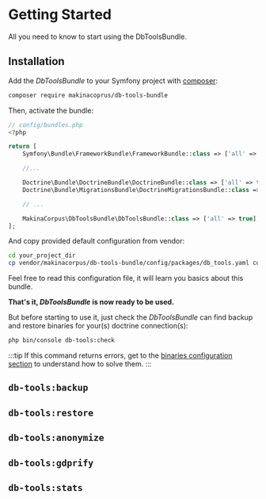 # Getting Started

All you need to know to start using the DbToolsBundle.

## Installation

Add the *DbToolsBundle* to your Symfony project with [composer](https://getcomposer.org):

```sh
composer require makinacoprus/db-tools-bundle
```
Then, activate the bundle:

```php
// config/bundles.php
<?php

return [
    Symfony\Bundle\FrameworkBundle\FrameworkBundle::class => ['all' => true],

    //...

    Doctrine\Bundle\DoctrineBundle\DoctrineBundle::class => ['all' => true],
    Doctrine\Bundle\MigrationsBundle\DoctrineMigrationsBundle::class => ['all' => true],

    // ...

    MakinaCorpus\DbToolsBundle\DbToolsBundle::class => ['all' => true], // [!code ++]
];
```

And copy provided default configuration from vendor:

```sh
cd your_project_dir
cp vendor/makinacorpus/db-tools-bundle/config/packages/db_tools.yaml config/packages/.
```

Feel free to read this configuration file, it will learn you basics about this bundle.

**That's it, *DbToolsBundle* is now ready to be used.**

But before starting to use it, just check the *DbToolsBundle* can find backup and restore binaries for
your(s) doctrine connection(s):

```sh
php bin/console db-tools:check
```

:::tip
If this command returns errors, get to the [binaries configuration section](/introduction/configuration#binaries)
to understand how to solve them.
:::

## `db-tools:backup`


## `db-tools:restore`


## `db-tools:anonymize`


## `db-tools:gdprify` <Badge type="warning" text="coming soon" />


## `db-tools:stats` <Badge type="warning" text="coming soon" />

